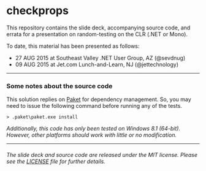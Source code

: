 checkprops
===

This repository contains the slide deck, accompanying source code, and errata
for a presentation on random-testing on the CLR (.NET or Mono).

To date, this material has been presented as follows:

+ 27 AUG 2015 at Southeast Valley .NET User Group, AZ (@sevdnug)
+ 09 AUG 2015 at Jet.com Lunch-and-Learn, NJ (@jettechnology)

---

### Some notes about the source code

This solution replies on [Paket](http://fsprojects.github.io/Paket/) for
dependency management. So, you may need to issue the following command before
running any of the tests.

```
> .paket\paket.exe install
```

_Additionally, this code has only been tested on Windows 8.1 (64-bit). However,
other platforms should work with little or no modification._

---

###### The slide deck and source code are released under the MIT license. Please see the [LICENSE](https://github.com/pblasucci/checkprops/blob/master/LICENSE.txt) file for further details.

